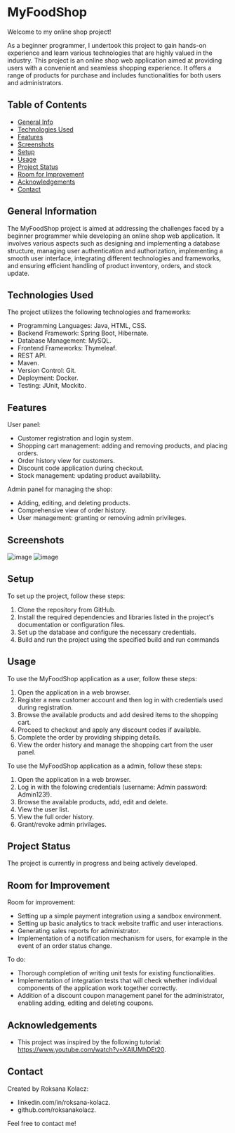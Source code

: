 # MyFoodShop
Welcome to my online shop project! 

As a beginner programmer, I undertook this project to gain hands-on experience and learn various technologies that are highly valued in the industry.
This project is an online shop web application aimed at providing users with a convenient and seamless shopping experience. 
It offers a range of products for purchase and includes functionalities for both users and administrators.

## Table of Contents
* [General Info](#general-information)
* [Technologies Used](#technologies-used)
* [Features](#features)
* [Screenshots](#screenshots)
* [Setup](#setup)
* [Usage](#usage)
* [Project Status](#project-status)
* [Room for Improvement](#room-for-improvement)
* [Acknowledgements](#acknowledgements)
* [Contact](#contact)



## General Information
The MyFoodShop project is aimed at addressing the challenges faced by a beginner programmer while developing an online shop web application. 
It involves various aspects such as designing and implementing a database structure, managing user authentication and authorization, implementing a smooth user interface, integrating different technologies and frameworks, and ensuring efficient handling of product inventory, orders, and stock update.


 
## Technologies Used
The project utilizes the following technologies and frameworks:

- Programming Languages: Java, HTML, CSS.
- Backend Framework: Spring Boot, Hibernate.
- Database Management: MySQL.
- Frontend Frameworks: Thymeleaf.
- REST API.
- Maven.
- Version Control: Git.
- Deployment: Docker.
- Testing: JUnit, Mockito.

## Features
User panel:
- Customer registration and login system.
- Shopping cart management: adding and removing products, and placing orders.
- Order history view for customers.
- Discount code application during checkout.
- Stock management: updating product availability.
  
Admin panel for managing the shop:
- Adding, editing, and deleting products.
- Comprehensive view of order history.
- User management: granting or removing admin privileges.

## Screenshots
![image](https://github.com/roksanakolacz/MyFoodShop/assets/89216102/f837e997-5585-40ad-bc12-2d142cd3061d)
![image](https://github.com/roksanakolacz/MyFoodShop/assets/89216102/ba2651c9-b1f4-413b-abf5-8db9fbd70c0c)



## Setup
To set up the project, follow these steps:

1. Clone the repository from GitHub.
2. Install the required dependencies and libraries listed in the project's documentation or configuration files.
3. Set up the database and configure the necessary credentials.
4. Build and run the project using the specified build and run commands

## Usage
To use the MyFoodShop application as a user, follow these steps:

1. Open the application in a web browser.
2. Register a new customer account and then log in with credentials used during registration.
3. Browse the available products and add desired items to the shopping cart.
4. Proceed to checkout and apply any discount codes if available.
5. Complete the order by providing shipping details.
6. View the order history and manage the shopping cart from the user panel.

To use the MyFoodShop application as a admin, follow these steps:
1. Open the application in a web browser.
2. Log in with the folowing credentials (username: Admin password: Admin123!).
3. Browse the available products, add, edit and delete.
4. View the user list.
5. View the full order history.
6. Grant/revoke admin privilages.

## Project Status
The project is currently in progress and being actively developed.

## Room for Improvement
Room for improvement:
- Setting up a simple payment integration using a sandbox environment.
- Setting up basic analytics to track website traffic and user interactions.
- Generating sales reports for administrator.
- Implementation of a notification mechanism for users, for example in the event of an order status change.

To do:
- Thorough completion of writing unit tests for existing functionalities.
- Implementation of integration tests that will check whether individual components of the application work together correctly.
- Addition of a discount coupon management panel for the administrator, enabling adding, editing and deleting coupons.
  


## Acknowledgements

- This project was inspired by the following tutorial: https://www.youtube.com/watch?v=XAIUMhDEt20.



## Contact
Created by Roksana Kolacz: 
  * linkedin.com/in/roksana-kolacz.
  * github.com/roksanakolacz.
    
Feel free to contact me!



